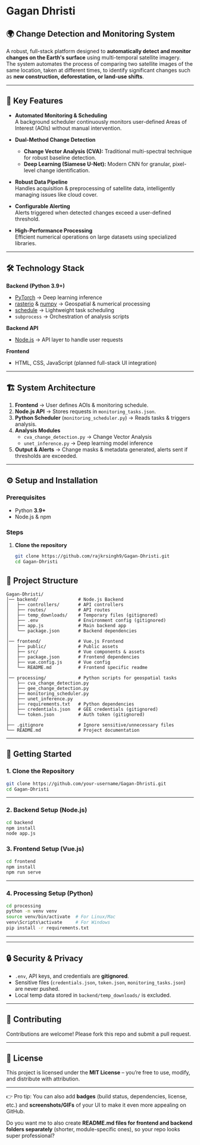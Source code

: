 # Gagan Dhristi

## 🌍 Change Detection and Monitoring System

A robust, full-stack platform designed to **automatically detect and monitor changes on the Earth's surface** using multi-temporal satellite imagery.  
The system automates the process of comparing two satellite images of the same location, taken at different times, to identify significant changes such as **new construction, deforestation, or land-use shifts**.

---

## 🚀 Key Features

- **Automated Monitoring & Scheduling**  
  A background scheduler continuously monitors user-defined Areas of Interest (AOIs) without manual intervention.

- **Dual-Method Change Detection**
  - **Change Vector Analysis (CVA):** Traditional multi-spectral technique for robust baseline detection.  
  - **Deep Learning (Siamese U-Net):** Modern CNN for granular, pixel-level change identification.

- **Robust Data Pipeline**  
  Handles acquisition & preprocessing of satellite data, intelligently managing issues like cloud cover.

- **Configurable Alerting**  
  Alerts triggered when detected changes exceed a user-defined threshold.

- **High-Performance Processing**  
  Efficient numerical operations on large datasets using specialized libraries.

---

## 🛠️ Technology Stack

**Backend (Python 3.9+)**
- [PyTorch](https://pytorch.org/) → Deep learning inference  
- [rasterio](https://rasterio.readthedocs.io/) & [numpy](https://numpy.org/) → Geospatial & numerical processing  
- [schedule](https://schedule.readthedocs.io/) → Lightweight task scheduling  
- `subprocess` → Orchestration of analysis scripts  

**Backend API**
- [Node.js](https://nodejs.org/) → API layer to handle user requests  

**Frontend**
- HTML, CSS, JavaScript (planned full-stack UI integration)

---

## 🏗️ System Architecture

1. **Frontend** → User defines AOIs & monitoring schedule.  
2. **Node.js API** → Stores requests in `monitoring_tasks.json`.  
3. **Python Scheduler** (`monitoring_scheduler.py`) → Reads tasks & triggers analysis.  
4. **Analysis Modules**
   - `cva_change_detection.py` → Change Vector Analysis  
   - `unet_inference.py` → Deep learning model inference  
5. **Output & Alerts** → Change masks & metadata generated, alerts sent if thresholds are exceeded.

---

## ⚙️ Setup and Installation

### Prerequisites
- Python **3.9+**
- Node.js & npm

### Steps

1. **Clone the repository**
   ```bash
   git clone https://github.com/rajkrsingh9/Gagan-Dhristi.git
   cd Gagan-Dhristi


## 📂 Project Structure

```plaintext
Gagan-Dhristi/
│── backend/               # Node.js Backend
│   ├── controllers/       # API controllers
│   ├── routes/            # API routes
│   ├── temp_downloads/    # Temporary files (gitignored)
│   ├── .env               # Environment config (gitignored)
│   ├── app.js             # Main backend app
│   └── package.json       # Backend dependencies
│
│── frontend/              # Vue.js Frontend
│   ├── public/            # Public assets
│   ├── src/               # Vue components & assets
│   ├── package.json       # Frontend dependencies
│   ├── vue.config.js      # Vue config
│   └── README.md          # Frontend specific readme
│
│── processing/            # Python scripts for geospatial tasks
│   ├── cva_change_detection.py
│   ├── gee_change_detection.py
│   ├── monitoring_scheduler.py
│   ├── unet_inference.py
│   ├── requirements.txt   # Python dependencies
│   ├── credentials.json   # GEE credentials (gitignored)
│   └── token.json         # Auth token (gitignored)
│
├── .gitignore             # Ignore sensitive/unnecessary files
└── README.md              # Project documentation
```

---

## 🚀 Getting Started

### **1. Clone the Repository**

```bash
git clone https://github.com/your-username/Gagan-Dhristi.git
cd Gagan-Dhristi
```

---

### **2. Backend Setup (Node.js)**

```bash
cd backend
npm install
node app.js
```



### **3. Frontend Setup (Vue.js)**

```bash
cd frontend
npm install
npm run serve
```

---

### **4. Processing Setup (Python)**

```bash
cd processing
python -m venv venv
source venv/bin/activate  # For Linux/Mac
venv\Scripts\activate     # For Windows
pip install -r requirements.txt
```

---



---

## 🔒 Security & Privacy

* `.env`, API keys, and credentials are **gitignored**.
* Sensitive files (`credentials.json`, `token.json`, `monitoring_tasks.json`) are never pushed.
* Local temp data stored in `backend/temp_downloads/` is excluded.

---

## 🤝 Contributing

Contributions are welcome! Please fork this repo and submit a pull request.

---

## 📜 License

This project is licensed under the **MIT License** – you’re free to use, modify, and distribute with attribution.

---

👉 Pro tip: You can also add **badges** (build status, dependencies, license, etc.) and **screenshots/GIFs** of your UI to make it even more appealing on GitHub.

Do you want me to also create **README.md files for frontend and backend folders separately** (shorter, module-specific ones), so your repo looks super professional?
